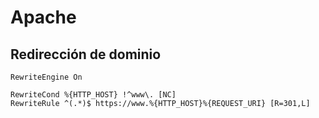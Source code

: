 # Apache

## Redirección de dominio

    RewriteEngine On

    RewriteCond %{HTTP_HOST} !^www\. [NC]
    RewriteRule ^(.*)$ https://www.%{HTTP_HOST}%{REQUEST_URI} [R=301,L]
